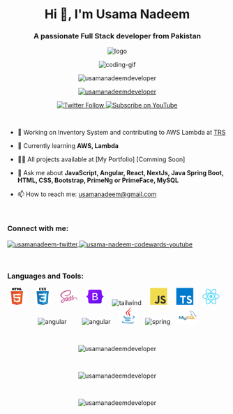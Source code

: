 <h1 align="center">Hi 👋, I'm Usama Nadeem</h1>
<h3 align="center">A passionate Full Stack developer from Pakistan</h3>

<p align="center">
  <img src="https://github.com/usamanadeemdeveloper/usamanadeemdeveloper/raw/main/Screenshot%202024-01-14%20021752.png" alt="logo">
</p>

<p align="center">
  <img src="https://user-images.githubusercontent.com/55389276/140866485-8fb1c876-9a8f-4d6a-98dc-08c4981eaf70.gif" alt="coding-gif" width="400">
</p>

<p align="center">
  <img src="https://komarev.com/ghpvc/?username=usamanadeemdeveloper&label=Profile%20views&color=0e75b6&style=flat" alt="usamanadeemdeveloper" />
</p>

<p align="center">
  <a href="https://github.com/ryo-ma/github-profile-trophy">
    <img src="https://github-profile-trophy.vercel.app/?username=usamanadeemdeveloper" alt="usamanadeemdeveloper" />
  </a>
</p>

<p align="center">
  <a href="https://twitter.com/usamanadeem" target="_blank">
    <img src="https://img.shields.io/twitter/follow/usamanadeem?logo=twitter&style=for-the-badge" alt="Twitter Follow" />
  </a>
  <a href="https://www.youtube.com/channel/UCdqnrEVw_cnMSXslrTXZojA" target="_blank">
    <img src="https://img.shields.io/badge/Subscribe-%23FF0000?style=for-the-badge&logo=youtube&logoColor=white" alt="Subscribe on YouTube" />
  </a>
</p>


<br>

- 🔭 Working on Inventory System and contributing to AWS Lambda at [TRS](https://treesols.com/)

- 🌱 Currently learning **AWS, Lambda**

- 👨‍💻 All projects available at [My Portfolio] [Comming Soon]

- 💬 Ask me about **JavaScript, Angular, React, NextJs, Java Spring Boot, HTML, CSS, Bootstrap, PrimeNg or PrimeFace, MySQL**

- 📫 How to reach me: [usamanadeem@gmail.com](mailto:usamanadeemparacha@gmail.com)


<br>

<h3 align="left">Connect with me:</h3>

<p align="left">
  <a href="https://twitter.com/usamanadeem" target="_blank">
    <img align="center" src="https://raw.githubusercontent.com/rahuldkjain/github-profile-readme-generator/master/src/images/icons/Social/twitter.svg" alt="usamanadeem-twitter" height="30" width="40" />
  </a>
  <a href="https://www.youtube.com/channel/UCdqnrEVw_cnMSXslrTXZojA" target="_blank">
    <img align="center" src="https://raw.githubusercontent.com/rahuldkjain/github-profile-readme-generator/master/src/images/icons/Social/youtube.svg" alt="usama-nadeem-codewards-youtube" height="30" width="40" />
  </a>
</p>

<br>

<h3 align="left">Languages and Tools:</h3>

<p align="center">
  <a href="https://www.w3.org/html/" target="_blank" rel="noreferrer" style="text-decoration: none;">
    <img src="https://raw.githubusercontent.com/devicons/devicon/master/icons/html5/html5-original-wordmark.svg" alt="html5" width="40" height="40"/>
  </a>&nbsp;&nbsp;&nbsp;
  <a href="https://www.w3schools.com/css/" target="_blank" rel="noreferrer" style="text-decoration: none;">
    <img src="https://raw.githubusercontent.com/devicons/devicon/master/icons/css3/css3-original-wordmark.svg" alt="css3" width="40" height="40"/>
  </a>&nbsp;&nbsp;&nbsp;
  <a href="https://sass-lang.com" target="_blank" rel="noreferrer" style="text-decoration: none;">
    <img src="https://raw.githubusercontent.com/devicons/devicon/master/icons/sass/sass-original.svg" alt="sass" width="40" height="40"/>
  </a>&nbsp;&nbsp;&nbsp;
<a href="https://getbootstrap.com" target="_blank" rel="noreferrer" style="text-decoration: none;">
    <img src="https://raw.githubusercontent.com/devicons/devicon/master/icons/bootstrap/bootstrap-original.svg" alt="bootstrap" width="40" height="40"/>
  </a>&nbsp;&nbsp;&nbsp;
  <a href="https://tailwindcss.com/" target="_blank" rel="noreferrer" style="text-decoration: none;">
    <img src="https://www.vectorlogo.zone/logos/tailwindcss/tailwindcss-icon.svg" alt="tailwind" width="40" height="40"/>
  </a>&nbsp;&nbsp;&nbsp;
  <a href="https://developer.mozilla.org/en-US/docs/Web/JavaScript" target="_blank" rel="noreferrer" style="text-decoration: none;">
    <img src="https://raw.githubusercontent.com/devicons/devicon/master/icons/javascript/javascript-original.svg" alt="javascript" width="40" height="40"/>
  </a>&nbsp;&nbsp;&nbsp;
  <a href="https://www.typescriptlang.org/" target="_blank" rel="noreferrer" style="text-decoration: none;">
    <img src="https://raw.githubusercontent.com/devicons/devicon/master/icons/typescript/typescript-original.svg" alt="typescript" width="40" height="40"/>
  </a>&nbsp;&nbsp;&nbsp;
  <a href="https://reactjs.org/" target="_blank" rel="noreferrer" style="text-decoration: none;">
    <img src="https://raw.githubusercontent.com/devicons/devicon/master/icons/react/react-original.svg" alt="react" width="40" height="40"/>
  </a>&nbsp;&nbsp;&nbsp;
  <a href="https://angular.io" target="_blank" rel="noreferrer" style="text-decoration: none;">
    <img src="https://angular.io/assets/images/logos/angular/angular.svg" alt="angular" width="40" height="40"/>
  </a>&nbsp;&nbsp;&nbsp;
  </a>&nbsp;&nbsp;&nbsp;
  <a href="https://i.pinimg.com" target="_blank" rel="noreferrer" style="text-decoration: none;">
    <img src="https://i.pinimg.com/736x/4a/2b/e7/4a2be73b1e2efb44355436c40bf496dd.jpg" alt="angular" width="40" height="40"/>
  </a>&nbsp;&nbsp;&nbsp;
  <a href="https://www.java.com" target="_blank" rel="noreferrer" style="text-decoration: none;">
    <img src="https://raw.githubusercontent.com/devicons/devicon/master/icons/java/java-original.svg" alt="java" width="40" height="40"/>
  </a>&nbsp;&nbsp;&nbsp;
  <a href="https://spring.io/" target="_blank" rel="noreferrer" style="text-decoration: none;">
    <img src="https://www.vectorlogo.zone/logos/springio/springio-icon.svg" alt="spring" width="40" height="40"/>
  </a>&nbsp;&nbsp;&nbsp;
  <a href="https://www.mysql.com/" target="_blank" rel="noreferrer" style="text-decoration: none;">
    <img src="https://raw.githubusercontent.com/devicons/devicon/master/icons/mysql/mysql-original-wordmark.svg" alt="mysql" width="40" height="40"/>
  </a>
</p>

<br>

<p align="center">
  <img src="https://github-readme-stats.vercel.app/api/top-langs?username=usamanadeemdeveloper&show_icons=true&locale=en&layout=compact" alt="usamanadeemdeveloper" />
</p>

<br>

<p align="center">
  <img src="https://github-readme-stats.vercel.app/api?username=usamanadeemdeveloper&show_icons=true&locale=en" alt="usamanadeemdeveloper" />
</p>

<br>

<p align="center">
  <img src="https://github-readme-streak-stats.herokuapp.com/?user=usamanadeemdeveloper&" alt="usamanadeemdeveloper" />
</p>
